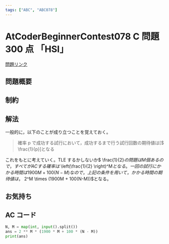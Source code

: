 ```yaml
---
tags: ["ABC", "ABC078"]
---
```


# AtCoderBeginnerContest078 C 問題 300 点 「HSI」

<a href="https://atcoder.jp/contests/abc078/tasks/abc078_c" blank="_target">問題リンク</a>

## 問題概要

## 制約

## 解法

一般的に，以下のことが成り立つことを覚えておく。

> 確率 p で成功する試行において，成功するまで行う試行回数の期待値は[$ \frac{1}{p}]となる

これをもとに考えていく。TLE するかしないか$ \frac{1}{2}$の問題は M 個あるので，すべてが AC する確率は$ \left(\frac{1}{2} \right)^M$となる。
一回の試行にかかる時間は 1900M + 100(N-M)なので，上記の条件を用いて，かかる時間の期待値は，$ 2^M \times (1900M + 100(N-M))$となる。

## お気持ち

## AC コード

```python
N, M = map(int, input().split())
ans = 2 ** M * (1900 * M + 100 * (N - M))
print(ans)
```
